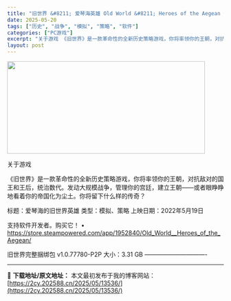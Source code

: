 ```yaml
---
title: "旧世界 &#8211; 爱琴海英雄 Old World &#8211; Heroes of the Aegean v1.0.77780"
date: 2025-05-20
tags: ["历史", "战争", "模拟", "策略", "软件"]
categories: ["PC游戏"]
excerpt: "关于游戏 《旧世界》是一款革命性的全新历史策略游戏，你将率领你的王朝，对抗敌对的国王和王后，统治数代。发动大规模战争，管​​理你的宫廷，建立王朝——或者眼睁睁地看着你的帝国化为尘土。你将留下什么样的传奇？ 标题：爱琴海的旧世界英雄 类型：模拟、策略 上映日期：2022年5月19日 支持软件开发者。购&hellip;"
layout: post
---
```


<img src="https://2cy.202588.cn/wp-content/uploads/2025/05/2025052002201330.webp" alt="" width="460" height="215" class="aligncenter size-full wp-image-13542" />

关于游戏

《旧世界》是一款革命性的全新历史策略游戏，你将率领你的王朝，对抗敌对的国王和王后，统治数代。发动大规模战争，管​​理你的宫廷，建立王朝——或者眼睁睁地看着你的帝国化为尘土。你将留下什么样的传奇？

标题：爱琴海的旧世界英雄
类型：模拟、策略
上映日期：2022年5月19日

支持软件开发者。购买它！
• https://store.steampowered.com/app/1952840/Old_World__Heroes_of_the_Aegean/

旧世界完整捆绑包 v1.0.77780-P2P
大小：3.31 GB
——————————- 

---
📖 **下载地址/原文地址：** 本文最初发布于我的博客网站：[https://2cy.202588.cn/2025/05/13536/](https://2cy.202588.cn/2025/05/13536/)
